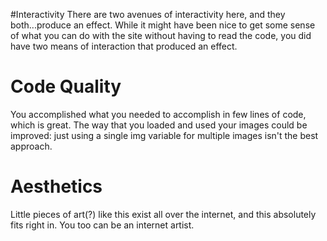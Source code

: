 #Interactivity
There are two avenues of interactivity here, and they both...produce an effect. While it might have been nice to get some sense of what you can do with the site without having to read the code, you did have two means of interaction that produced an effect.

# Code Quality
You accomplished what you needed to accomplish in few lines of code, which is great. The way that you loaded and used your images could be improved: just using a single img variable for multiple images isn't the best approach.

# Aesthetics
Little pieces of art(?) like this exist all over the internet, and this absolutely fits right in. You too can be an internet artist.
